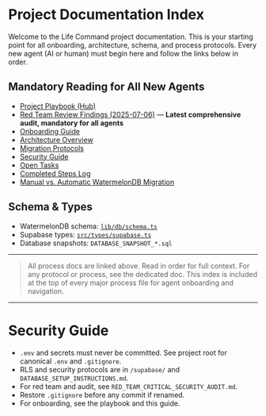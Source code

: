 # Project Documentation Index

Welcome to the Life Command project documentation. This is your starting point for all onboarding, architecture, schema, and process protocols. Every new agent (AI or human) must begin here and follow the links below in order.

## Mandatory Reading for All New Agents
- [Project Playbook (Hub)](PROJECT_PLAYBOOK.md)
- [Red Team Review Findings (2025-07-06)](RED_TEAM_REVIEW_FINDINGS_2025-07-06.md) — **Latest comprehensive audit, mandatory for all agents**
- [Onboarding Guide](ONBOARDING_GUIDE.md)
- [Architecture Overview](ARCHITECTURE_OVERVIEW.md)
- [Migration Protocols](MIGRATION_PROTOCOLS.md)
- [Security Guide](SECURITY_GUIDE.md)
- [Open Tasks](OPEN_TASKS.md)
- [Completed Steps Log](COMPLETED_STEPS_LOG.md)
- [Manual vs. Automatic WatermelonDB Migration](WATERMELONDB_MIGRATION_MANUAL_VS_AUTOMATIC.md)

## Schema & Types
- WatermelonDB schema: [`lib/db/schema.ts`](lib/db/schema.ts)
- Supabase types: [`src/types/supabase.ts`](src/types/supabase.ts)
- Database snapshots: `DATABASE_SNAPSHOT_*.sql`

---

> All process docs are linked above. Read in order for full context. For any protocol or process, see the dedicated doc. This index is included at the top of every major process file for agent onboarding and navigation.

---

# Security Guide

- `.env` and secrets must never be committed. See project root for canonical `.env` and `.gitignore`.
- RLS and security protocols are in `/supabase/` and `DATABASE_SETUP_INSTRUCTIONS.md`.
- For red team and audit, see `RED_TEAM_CRITICAL_SECURITY_AUDIT.md`.
- Restore `.gitignore` before any commit if renamed.
- For onboarding, see the playbook and this guide.
